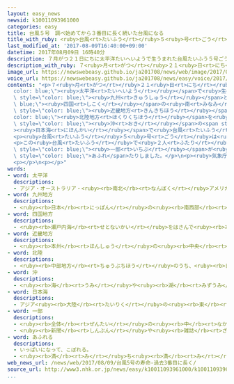 ```yaml
---
layout: easy_news
newsid: k10011093961000
categories: easy
title: 台風５号　調べ始めてから３番目に長く続いた台風になる
title_with_ruby: <ruby>台風<rt>たいふう</rt></ruby>５<ruby>号<rt>ごう</rt></ruby>　<ruby>調<rt>しら</rt></ruby>べ<ruby>始<rt>はじ</rt></ruby>めてから３<ruby>番目<rt>ばんめ</rt></ruby>に<ruby>長<rt>なが</rt></ruby>く<ruby>続<rt>つづ</rt></ruby>いた<ruby>台風<rt>たいふう</rt></ruby>になる
last_modified_at: '2017-08-09T16:40:00+09:00'
datetime: 2017年08月09日 16時40分
description: ７月がつ２１日にちに太平洋たいへいようで生うまれた台風たいふう５号ごうは、日本にっぽんの南みなみの海うみを北きたへ進すすみました。
description_with_ruby: ７<ruby>月<rt>がつ</rt></ruby>２１<ruby>日<rt>にち</rt></ruby>に<ruby>太平洋<rt>たいへいよう</rt></ruby>で<ruby>生<rt>う</rt></ruby>まれた<ruby>台風<rt>たいふう</rt></ruby>５<ruby>号<rt>ごう</rt></ruby>は、<ruby>日本<rt>にっぽん</rt></ruby>の<ruby>南<rt>みなみ</rt></ruby>の<ruby>海<rt>うみ</rt></ruby>を<ruby>北<rt>きた</rt></ruby>へ<ruby>進<rt>すす</rt></ruby>みました。
image_url: https://newswebeasy.github.io/ja201708/news/web/image/2017/08/09/k10011093961000.jpg
voice_url: https://newswebeasy.github.io/ja201708/news/easy/voice/2017/08/09/k10011093961000.mp3
contents: "<p>７<ruby>月<rt>がつ</rt></ruby>２１<ruby>日<rt>にち</rt></ruby>に<span style=\"\
  color: blue;\"><ruby>太平洋<rt>たいへいよう</rt></ruby></span>で<ruby>生<rt>う</rt></ruby>まれた<ruby>台風<rt>たいふう</rt></ruby>５<ruby>号<rt>ごう</rt></ruby>は、<ruby>日本<rt>にっぽん</rt></ruby>の<ruby>南<rt>みなみ</rt></ruby>の<ruby>海<rt>うみ</rt></ruby>を<ruby>北<rt>きた</rt></ruby>へ<ruby>進<rt>すす</rt></ruby>みました。<ruby>鹿児島県<rt>かごしまけん</rt></ruby>の<ruby>奄美地方<rt>あまみちほう</rt></ruby>では、とてもたくさん<ruby>雨<rt>あめ</rt></ruby>が<ruby>降<rt>ふ</rt></ruby>りました。そのあと<span\
  \ style=\"color: blue;\"><ruby>九州<rt>きゅうしゅう</rt></ruby></span>と<span style=\"color:\
  \ blue;\"><ruby>四国<rt>しこく</rt></ruby></span>の<ruby>南<rt>みなみ</rt></ruby>へ<ruby>向<rt>む</rt></ruby>かって、<span\
  \ style=\"color: blue;\"><ruby>近畿地方<rt>きんきちほう</rt></ruby></span>や<span style=\"\
  color: blue;\"><ruby>北陸地方<rt>ほくりくちほう</rt></ruby></span>を<ruby>通<rt>とお</rt></ruby>りました。そして、８<ruby>月<rt>がつ</rt></ruby><ruby>９日<rt>ここのか</rt></ruby><ruby>午前<rt>ごぜん</rt></ruby>３<ruby>時<rt>じ</rt></ruby>に、<ruby>山形県<rt>やまがたけん</rt></ruby>の<span\
  \ style=\"color: blue;\"><ruby>沖<rt>おき</rt></ruby></span>の<span style=\"color: blue;\"\
  ><ruby>日本海<rt>にほんかい</rt></ruby></span>で<ruby>台風<rt>たいふう</rt></ruby>ではなくなりました。</p>\n\
  <p><ruby>台風<rt>たいふう</rt></ruby>５<ruby>号<rt>ごう</rt></ruby>は<ruby>生<rt>う</rt></ruby>まれてから１８<ruby>日<rt>にち</rt></ruby>と１８<ruby>時間<rt>じかん</rt></ruby><ruby>続<rt>つづ</rt></ruby>いて、<ruby>気象庁<rt>きしょうちょう</rt></ruby>が<ruby>調<rt>しら</rt></ruby>べ<ruby>始<rt>はじ</rt></ruby>めてから３<ruby>番目<rt>ばんめ</rt></ruby>に<ruby>長<rt>なが</rt></ruby>く<ruby>続<rt>つづ</rt></ruby>いた<ruby>台風<rt>たいふう</rt></ruby>になりました。</p>\n\
  <p>この<ruby>台風<rt>たいふう</rt></ruby>で<ruby>２人<rt>ふたり</rt></ruby>が<ruby>亡<rt>な</rt></ruby>くなって、５２<ruby>人<rt>にん</rt></ruby>がけがをしました。<ruby>強<rt>つよ</rt></ruby>い<ruby>風<rt>かぜ</rt></ruby>で<ruby>家<rt>いえ</rt></ruby>の<span\
  \ style=\"color: blue;\"><ruby>一部<rt>いちぶ</rt></ruby></span>が<ruby>壊<rt>こわ</rt></ruby>れたり、<ruby>川<rt>かわ</rt></ruby>の<ruby>水<rt>みず</rt></ruby>が<span\
  \ style=\"color: blue;\">あふれ</span>たりしました。</p>\n<p><ruby>気象庁<rt>きしょうちょう</rt></ruby>は、<ruby>台風<rt>たいふう</rt></ruby>５<ruby>号<rt>ごう</rt></ruby>はとてもゆっくり<ruby>進<rt>すす</rt></ruby>んだため<ruby>長<rt>なが</rt></ruby>く<ruby>続<rt>つづ</rt></ruby>いたと<ruby>言<rt>い</rt></ruby>っています。</p>\n\
  <p></p>\n<p></p>"
words:
- word: 太平洋
  descriptions:
  - アジア・オーストラリア・<ruby><rb>南北</rb><rt>なんぼく</rt></ruby>アメリカ・<ruby><rb>南極</rb><rt>なんきょく</rt></ruby>の<ruby><rb>五</rb><rt>いつ</rt></ruby>つの<ruby><rb>大陸</rb><rt>たいりく</rt></ruby>に<ruby><rb>囲</rb><rt>かこ</rt></ruby>まれた、<ruby><rb>世界</rb><rt>せかい</rt></ruby>でいちばん<ruby><rb>広</rb><rt>ひろ</rt></ruby>い<ruby><rb>海</rb><rt>うみ</rt></ruby>。
- word: 九州地方
  descriptions:
  - <ruby><rb>日本</rb><rt>にっぽん</rt></ruby>の<ruby><rb>南西部</rb><rt>なんせいぶ</rt></ruby>にある<ruby><rb>地方</rb><rt>ちほう</rt></ruby>。<ruby><rb>福岡</rb><rt>ふくおか</rt></ruby>・<ruby><rb>佐賀</rb><rt>さが</rt></ruby>・<ruby><rb>長崎</rb><rt>ながさき</rt></ruby>・<ruby><rb>熊本</rb><rt>くまもと</rt></ruby>・<ruby><rb>大分</rb><rt>おおいた</rt></ruby>・<ruby><rb>宮崎</rb><rt>みやざき</rt></ruby>・<ruby><rb>鹿児島</rb><rt>かごしま</rt></ruby>・<ruby><rb>沖縄</rb><rt>おきなわ</rt></ruby>の八<ruby><rb>県</rb><rt>けん</rt></ruby>がある。
- word: 四国地方
  descriptions:
  - <ruby><rb>瀬戸内海</rb><rt>せとないかい</rt></ruby>をはさんで<ruby><rb>本州</rb><rt>ほんしゅう</rt></ruby>と<ruby><rb>向</rb><rt>む</rt></ruby>かい<ruby><rb>合</rb><rt>あ</rt></ruby>っている<ruby><rb>大</rb><rt>おお</rt></ruby>きな<ruby><rb>島</rb><rt>しま</rt></ruby>。<ruby><rb>香川</rb><rt>かがわ</rt></ruby>・<ruby><rb>高知</rb><rt>こうち</rt></ruby>・<ruby><rb>愛媛</rb><rt>えひめ</rt></ruby>・<ruby><rb>徳島</rb><rt>とくしま</rt></ruby>の四<ruby><rb>県</rb><rt>けん</rt></ruby>がある。
- word: 近畿地方
  descriptions:
  - <ruby><rb>本州</rb><rt>ほんしゅう</rt></ruby>の<ruby><rb>中央</rb><rt>ちゅうおう</rt></ruby>から<ruby><rb>少</rb><rt>すこ</rt></ruby>し<ruby><rb>西</rb><rt>にし</rt></ruby>にある<ruby><rb>地方</rb><rt>ちほう</rt></ruby>。<ruby><rb>京都</rb><rt>きょうと</rt></ruby>・<ruby><rb>大阪</rb><rt>おおさか</rt></ruby>の<ruby><rb>二</rb><rt>ふた</rt></ruby>つの<ruby><rb>府</rb><rt>ふ</rt></ruby>と、<ruby><rb>兵庫</rb><rt>ひょうご</rt></ruby>・<ruby><rb>奈良</rb><rt>なら</rt></ruby>・<ruby><rb>和歌山</rb><rt>わかやま</rt></ruby>・<ruby><rb>滋賀</rb><rt>しが</rt></ruby>・<ruby><rb>三重</rb><rt>みえ</rt></ruby>の<ruby><rb>五</rb><rt>いつ</rt></ruby>つの<ruby><rb>県</rb><rt>けん</rt></ruby>がある。
- word: 北陸
  descriptions:
  - <ruby><rb>中部地方</rb><rt>ちゅうぶちほう</rt></ruby>のうち、<ruby><rb>日本海側</rb><rt>にほんかいがわ</rt></ruby>の<ruby><rb>地方</rb><rt>ちほう</rt></ruby>。<ruby><rb>福井</rb><rt>ふくい</rt></ruby>・<ruby><rb>石川</rb><rt>いしかわ</rt></ruby>・<ruby><rb>富山</rb><rt>とやま</rt></ruby>・<ruby><rb>新潟</rb><rt>にいがた</rt></ruby>の<ruby><rb>四県</rb><rt>よんけん</rt></ruby>。
- word: 沖
  descriptions:
  - <ruby><rb>海</rb><rt>うみ</rt></ruby>や<ruby><rb>湖</rb><rt>みずうみ</rt></ruby>で、<ruby><rb>岸</rb><rt>きし</rt></ruby>から<ruby><rb>遠</rb><rt>とお</rt></ruby>くはなれた<ruby><rb>所</rb><rt>ところ</rt></ruby>。
- word: 日本海
  descriptions:
  - アジア<ruby><rb>大陸</rb><rt>たいりく</rt></ruby>の<ruby><rb>東</rb><rt>ひがし</rt></ruby>と<ruby><rb>日本列島</rb><rt>にほんれっとう</rt></ruby>にはさまれた<ruby><rb>海</rb><rt>うみ</rt></ruby>。
- word: 一部
  descriptions:
  - <ruby><rb>全体</rb><rt>ぜんたい</rt></ruby>の<ruby><rb>中</rb><rt>なか</rt></ruby>の、ある<ruby><rb>部分</rb><rt>ぶぶん</rt></ruby>。
  - <ruby><rb>新聞</rb><rt>しんぶん</rt></ruby>や<ruby><rb>雑誌</rb><rt>ざっし</rt></ruby>などを<ruby><rb>数</rb><rt>かぞ</rt></ruby>えるときの、<ruby><rb>一</rb><rt>ひと</rt></ruby>つ。
- word: あふれる
  descriptions:
  - いっぱいになって、こぼれる。
  - <ruby><rb>満</rb><rt>み</rt></ruby>ち<ruby><rb>満</rb><rt>み</rt></ruby>ちている。いっぱいである。
web_news_url: /news/web/2017/08/09/台風5号の寿命-過去3番目に長く/
source_url: http://www3.nhk.or.jp/news/easy/k10011093961000/k10011093961000.html
...
```

